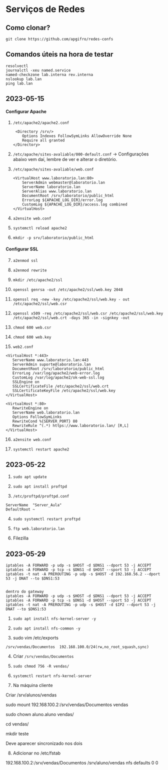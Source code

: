 # Serviços de Redes

## Como clonar?

```
git clone https://github.com/apgifro/redes-confs
```

## Comandos úteis na hora de testar

```
resolvectl
journalctl -xeu named.service
named-checkzone lab.interna rev.interna
nslookup lab.lan
ping lab.lan
```


## 2023-05-15


#### Configurar Apache


1. `/etc/apache2/apache2.conf`
    ``` 
     <Directory /srv/>
        Options Indexes FollowSymLinks AllowOverride None
        Require all granted
    </Directory>
    ```

2. `/etc/apache/sites-avaliable/000-default.conf` -> Configurações abaixo vem daí, lembre de ver e 
alterar o diretório.


3. `/etc/apache/sites-avaliable/web.conf`

    ```
    <VirtualHost www.laboratorio.lan:80>
        ServerAdmin webmaster@laboratorio.lan
        ServerName laboratorio.lan
        ServerAlias www.laboratorio.lan
        DocumentRoot /srv/laboratorio/public_html
        ErrorLog ${APACHE_LOG_DIR}/error.log
        CustomLog ${APACHE_LOG_DIR}/access.log combined
    </VirtualHost>
    ```

4. `a2ensite web.conf`


5. `systemctl reload apache2`


6. `mkdir -p srv/laboratorio/public_html`


#### Configurar SSL


7. `a2enmod ssl`


8. `a2enmod rewrite`


9. `mkdir /etc/apache2/ssl`


10. `openssl genrsa -out /etc/apache2/ssl/web.key
2048`


11. `openssl req -new -key /etc/apache2/ssl/web.key - out /etc/apache2/ssl/web.csr`


12. `openssl x509 -req /etc/apache2/ssl/web.csr /etc/apache2/ssl/web.key /etc/apache2/ssl/web.crt
-days 365 -in -signkey -out`


13. `chmod 600 web.csr`


14. `chmod 600 web.key`


15. `web2.conf`

```
<VirtualHost *:443>
   ServerName www.laboratorio.lan:443
   ServerAdmin suporte@laboratorio.lan
   DocumentRoot /srv/laboratorio/public_html
   ErrorLog /var/log/apache2/web-error.log
   CustomLog /var/log/apache2/ok-web-ssl.log
   SSLEngine on
   SSLCertificateFile /etc/apache2/ssl/web.crt
   SSLCertificateKeyFile /etc/apache2/ssl/web.key
</VirtualHost>

<VirtualHost *:80>
   RewriteEngine on
   ServerName web.laboratorio.lan
   Options FollowSymLinks
   RewriteCond %{SERVER_PORT} 80
   RewriteRule ^(.*) https://www.laboratorio.lan/ [R,L]
</VirtualHost>
```

16. `a2ensite web.conf`


17. `systemctl restart apache2`

## 2023-05-22

1. `sudo apt update`


2. `sudo apt install proftpd`



3. `/etc/proftpd/proftpd.conf`

```
ServerName  "Server_Aula"
DefaultRoot ~
```



4. `sudo systemctl restart proftpd`



5. `ftp web.laboratorio.lan`



6. Filezilla



## 2023-05-29

```
iptables -A FORWARD -p udp -s $HOST -d $DNS1 --dport 53 -j ACCEPT
iptables -A FORWARD -p tcp -s $DNS1 -d $HOST --sport 53 -j ACCEPT
iptables -t nat -A PREROUTING -p udp -s $HOST -d 192.168.56.2 --dport 53 -j DNAT --to $DNS1:53


dentro do gateway
iptables -A FORWARD -p udp -s $HOST -d $DNS1 --dport 53 -j ACCEPT
iptables -A FORWARD -p tcp -s $DNS1 -d $HOST --sport 53 -j ACCEPT
iptables -t nat -A PREROUTING -p udp -s $HOST -d $IP2 --dport 53 -j DNAT --to $DNS1:53
```


1. `sudo apt install nfs-kernel-server -y`



2. `sudo apt install nfs-common -y`



3. sudo vim /etc/exports

```
/srv/vendas/Documentos  192.168.100.0/24(rw,no_root_squash,sync)
```

4. Criar `/srv/vendas/Documentos`

5. `sudo chmod 756 -R vendas/`

6. `systemctl restart nfs-kernel-server`



7. Na máquina cliente

Criar /srv/alunos/vendas

sudo mount 192.168.100.2:/srv/vendas/Documentos vendas

sudo chown aluno.aluno vendas/

cd vendas/

mkdir teste

Deve aparecer sincronizado nos dois



8. Adicionar no /etc/fstab

192.168.100.2:/srv/vendas/Documentos	/srv/aluno/vendas	nfs	defaults	0 0












